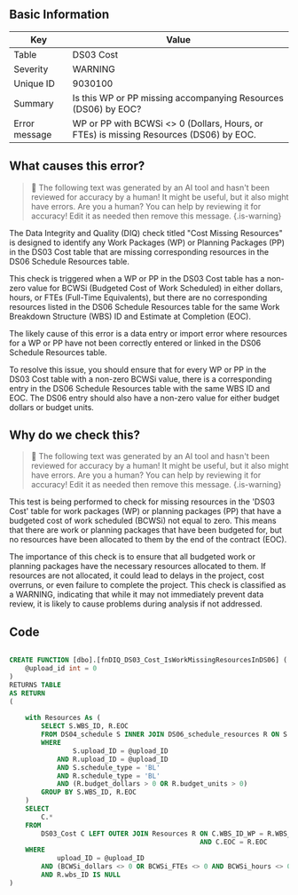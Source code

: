 ## Basic Information
| Key         | Value          |
|-------------|----------------|
| Table       | DS03 Cost |
| Severity    | WARNING |
| Unique ID   | 9030100   |
| Summary     | Is this WP or PP missing accompanying Resources (DS06) by EOC? |
| Error message | WP or PP with BCWSi <> 0 (Dollars, Hours, or FTEs) is missing Resources (DS06) by EOC. |

## What causes this error?

> :robot: The following text was generated by an AI tool and hasn't been reviewed for accuracy by a human! It might be useful, but it also might have errors. Are you a human? You can help by reviewing it for accuracy! Edit it as needed then remove this message.
{.is-warning}

The Data Integrity and Quality (DIQ) check titled "Cost Missing Resources" is designed to identify any Work Packages (WP) or Planning Packages (PP) in the DS03 Cost table that are missing corresponding resources in the DS06 Schedule Resources table. 

This check is triggered when a WP or PP in the DS03 Cost table has a non-zero value for BCWSi (Budgeted Cost of Work Scheduled) in either dollars, hours, or FTEs (Full-Time Equivalents), but there are no corresponding resources listed in the DS06 Schedule Resources table for the same Work Breakdown Structure (WBS) ID and Estimate at Completion (EOC).

The likely cause of this error is a data entry or import error where resources for a WP or PP have not been correctly entered or linked in the DS06 Schedule Resources table. 

To resolve this issue, you should ensure that for every WP or PP in the DS03 Cost table with a non-zero BCWSi value, there is a corresponding entry in the DS06 Schedule Resources table with the same WBS ID and EOC. The DS06 entry should also have a non-zero value for either budget dollars or budget units.
## Why do we check this?

> :robot: The following text was generated by an AI tool and hasn't been reviewed for accuracy by a human! It might be useful, but it also might have errors. Are you a human? You can help by reviewing it for accuracy! Edit it as needed then remove this message.
{.is-warning}

This test is being performed to check for missing resources in the 'DS03 Cost' table for work packages (WP) or planning packages (PP) that have a budgeted cost of work scheduled (BCWSi) not equal to zero. This means that there are work or planning packages that have been budgeted for, but no resources have been allocated to them by the end of the contract (EOC).

The importance of this check is to ensure that all budgeted work or planning packages have the necessary resources allocated to them. If resources are not allocated, it could lead to delays in the project, cost overruns, or even failure to complete the project. This check is classified as a WARNING, indicating that while it may not immediately prevent data review, it is likely to cause problems during analysis if not addressed.
## Code

```sql

CREATE FUNCTION [dbo].[fnDIQ_DS03_Cost_IsWorkMissingResourcesInDS06] (
	@upload_id int = 0
)
RETURNS TABLE
AS RETURN
(
	
	with Resources As (
		SELECT S.WBS_ID, R.EOC
		FROM DS04_schedule S INNER JOIN DS06_schedule_resources R ON S.task_ID = R.task_ID
		WHERE
				S.upload_ID = @upload_ID
			AND R.upload_ID = @upload_ID
			AND S.schedule_type = 'BL'
			AND R.schedule_type = 'BL'
			AND (R.budget_dollars > 0 OR R.budget_units > 0)
		GROUP BY S.WBS_ID, R.EOC
	)
	SELECT 
		C.* 
	FROM 
		DS03_Cost C LEFT OUTER JOIN Resources R ON C.WBS_ID_WP = R.WBS_ID 
												AND C.EOC = R.EOC
	WHERE
			upload_ID = @upload_ID
		AND (BCWSi_dollars <> 0 OR BCWSi_FTEs <> 0 AND BCWSi_hours <> 0)
		AND R.wbs_ID IS NULL
)
```

